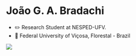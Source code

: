 
# João G. A. Bradachi


- ✏️ Research Student at NESPED-UFV.
- 🏫 Federal University of Viçosa, Florestal - Brazil

<!---
JBradachi/JBradachi is a ✨ special ✨ repository because its `README.md` (this file) appears on your GitHub profile.
You can click the Preview link to take a look at your changes.
--->
<div>
  <p></p>
  <img src = "https://github-readme-stats.vercel.app/api/top-langs/?username=JBradachi&layout=donut&show_icons=true&theme=tokyonight&langs_count=7&rank_icon=github">
 </div>
